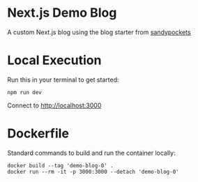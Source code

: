 # Next.js Demo Blog
A custom Next.js blog using the blog starter from [sandypockets](https://github.com/sandypockets/nextjs-blog-starter) 



# Local Execution
Run this in your terminal to get started:
```
npm run dev
```
Connect to [http://localhost:3000](http://localhost:3000)

# Dockerfile
Standard commands to build and run the container locally:
```
docker build --tag 'demo-blog-0' .
docker run --rm -it -p 3000:3000 --detach 'demo-blog-0'
```

